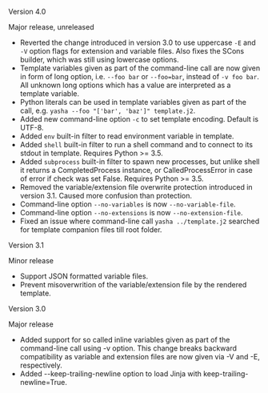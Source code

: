 Version 4.0

Major release, unreleased

- Reverted the change introduced in version 3.0 to use uppercase `-E`
  and `-V` option flags for extension and variable files. Also fixes
  the SCons builder, which was still using lowercase options.
- Template variables given as part of the command-line call are now
  given in form of long option, i.e. `--foo bar` or `--foo=bar`,
  instead of `-v foo bar`. All unknown long options which has a value
  are interpreted as a template variable.
- Python literals can be used in template variables given as part of
  the call, e.g. `yasha --foo "['bar', 'baz']" template.j2`.
- Added new command-line option `-c` to set template encoding.
  Default is UTF-8.
- Added `env` built-in filter to read environment variable in template.
- Added `shell` built-in filter to run a shell command and to connect
  to its stdout in template. Requires Python >= 3.5.
- Added `subprocess` built-in filter to spawn new processes, but unlike
  shell it returns a CompletedProcess instance, or CalledProcessError
  in case of error if check was set False. Requires Python >= 3.5.
- Removed the variable/extension file overwrite protection introduced
  in version 3.1. Caused more confusion than protection.
- Command-line option `--no-variables` is now `--no-variable-file`.
- Command-line option `--no-extensions` is now `--no-extension-file`.
- Fixed an issue where command-line call `yasha ../template.j2`
  searched for template companion files till root folder.


Version 3.1

Minor release

- Support JSON formatted variable files.
- Prevent misoverwrition of the variable/extension file by the
  rendered template.


Version 3.0

Major release

- Added support for so called inline variables given as part of the
  command-line call using -v option. This change breaks backward
  compatibility as variable and extension files are now given via
  -V and -E, respectively.
- Added --keep-trailing-newline option to load Jinja with
  keep-trailing-newline=True.

